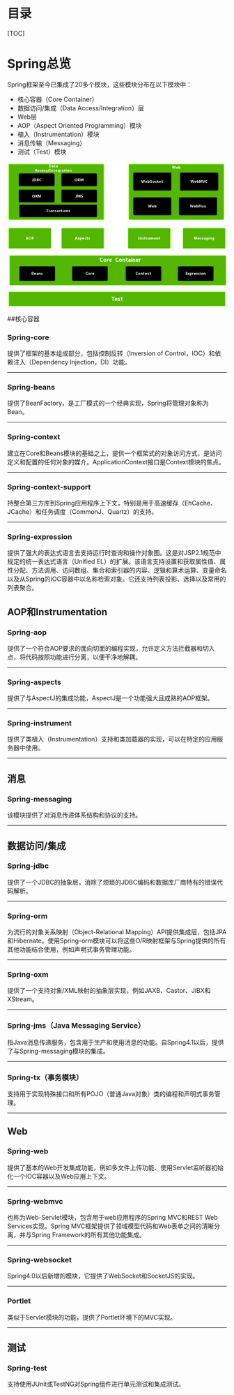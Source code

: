 # 目录
[TOC]

# Spring总览
Spring框架至今已集成了20多个模块，这些模块分布在以下模块中：

- 核心容器（Core Container）
- 数据访问/集成（Data Access/Integration）层
- Web层
- AOP（Aspect Oriented Programming）模块
- 植入（Instrumentation）模块
- 消息传输（Messaging）
- 测试（Test）模块

![1](../../Image/2022/1617728594.png)

##核心容器
### Spring-core
提供了框架的基本组成部分，包括控制反转（Inversion of Control，IOC）和依赖注入（Dependency Injection，DI）功能。

---

### Spring-beans
提供了BeanFactory，是工厂模式的一个经典实现，Spring将管理对象称为Bean。

---

### Spring-context
建立在Core和Beans模块的基础之上，提供一个框架式的对象访问方式，是访问定义和配置的任何对象的媒介。ApplicationContext接口是Context模块的焦点。

---

### Spring-context-support
持整合第三方库到Spring应用程序上下文，特别是用于高速缓存（EhCache、JCache）和任务调度（CommonJ、Quartz）的支持。

---

### Spring-expression
提供了强大的表达式语言去支持运行时查询和操作对象图。这是对JSP2.1规范中规定的统一表达式语言（Unified EL）的扩展。该语言支持设置和获取属性值、属性分配、方法调用、访问数组、集合和索引器的内容、逻辑和算术运算、变量命名以及从Spring的IOC容器中以名称检索对象。它还支持列表投影、选择以及常用的列表聚合。
 

## AOP和Instrumentation
### Spring-aop
提供了一个符合AOP要求的面向切面的编程实现，允许定义方法拦截器和切入点，将代码按照功能进行分离，以便干净地解耦。

---

### Spring-aspects
提供了与AspectJ的集成功能，AspectJ是一个功能强大且成熟的AOP框架。

---

### Spring-instrument
提供了类植入（Instrumentation）支持和类加载器的实现，可以在特定的应用服务器中使用。

--- 

## 消息
### Spring-messaging
该模块提供了对消息传递体系结构和协议的支持。

---

## 数据访问/集成
### Spring-jdbc
提供了一个JDBC的抽象层，消除了烦琐的JDBC编码和数据库厂商特有的错误代码解析。

---

### Spring-orm
为流行的对象关系映射（Object-Relational Mapping）API提供集成层，包括JPA和Hibernate。使用Spring-orm模块可以将这些O/R映射框架与Spring提供的所有其他功能结合使用，例如声明式事务管理功能。

---
 
### Spring-oxm
提供了一个支持对象/XML映射的抽象层实现，例如JAXB、Castor、JiBX和XStream。

---

### Spring-jms（Java Messaging Service）
指Java消息传递服务，包含用于生产和使用消息的功能。自Spring4.1以后，提供了与Spring-messaging模块的集成。

---

### Spring-tx（事务模块）
支持用于实现特殊接口和所有POJO（普通Java对象）类的编程和声明式事务管理。

---

## Web
### Spring-web
提供了基本的Web开发集成功能，例如多文件上传功能、使用Servlet监听器初始化一个IOC容器以及Web应用上下文。

---

### Spring-webmvc
也称为Web-Servlet模块，包含用于web应用程序的Spring MVC和REST Web Services实现。Spring MVC框架提供了领域模型代码和Web表单之间的清晰分离，并与Spring Framework的所有其他功能集成。

---

### Spring-websocket
Spring4.0以后新增的模块，它提供了WebSocket和SocketJS的实现。

---

### Portlet
类似于Servlet模块的功能，提供了Portlet环境下的MVC实现。

---

## 测试
### Spring-test
支持使用JUnit或TestNG对Spring组件进行单元测试和集成测试。



